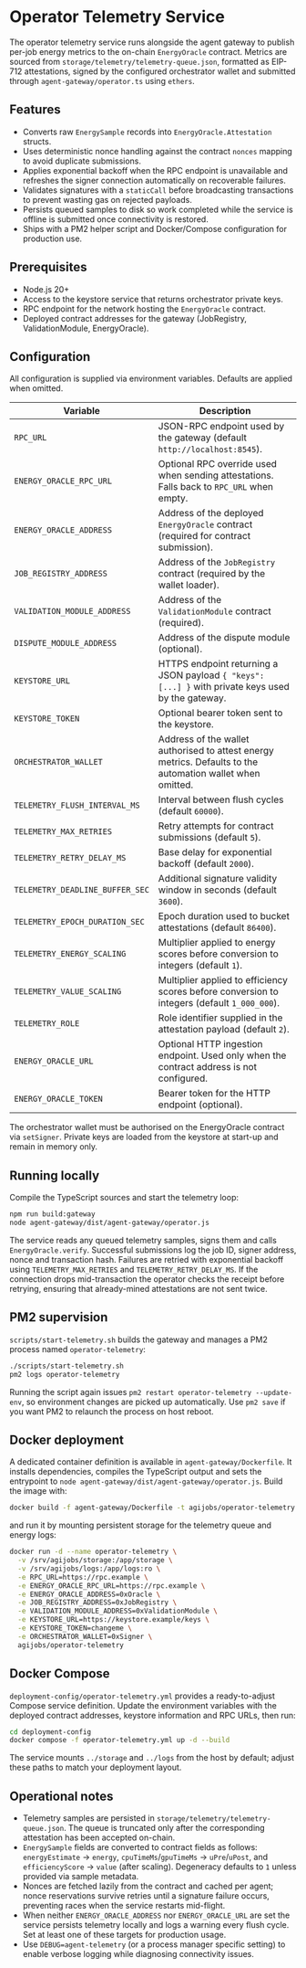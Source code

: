 # Operator Telemetry Service

The operator telemetry service runs alongside the agent gateway to publish
per-job energy metrics to the on-chain `EnergyOracle` contract. Metrics are
sourced from `storage/telemetry/telemetry-queue.json`, formatted as EIP-712
attestations, signed by the configured orchestrator wallet and submitted
through `agent-gateway/operator.ts` using `ethers`.

## Features

- Converts raw `EnergySample` records into `EnergyOracle.Attestation` structs.
- Uses deterministic nonce handling against the contract `nonces` mapping to
  avoid duplicate submissions.
- Applies exponential backoff when the RPC endpoint is unavailable and refreshes
  the signer connection automatically on recoverable failures.
- Validates signatures with a `staticCall` before broadcasting transactions to
  prevent wasting gas on rejected payloads.
- Persists queued samples to disk so work completed while the service is
  offline is submitted once connectivity is restored.
- Ships with a PM2 helper script and Docker/Compose configuration for
  production use.

## Prerequisites

- Node.js 20+
- Access to the keystore service that returns orchestrator private keys.
- RPC endpoint for the network hosting the `EnergyOracle` contract.
- Deployed contract addresses for the gateway (JobRegistry, ValidationModule,
  EnergyOracle).

## Configuration

All configuration is supplied via environment variables. Defaults are applied
when omitted.

| Variable | Description |
| --- | --- |
| `RPC_URL` | JSON-RPC endpoint used by the gateway (default `http://localhost:8545`). |
| `ENERGY_ORACLE_RPC_URL` | Optional RPC override used when sending attestations. Falls back to `RPC_URL` when empty. |
| `ENERGY_ORACLE_ADDRESS` | Address of the deployed `EnergyOracle` contract (required for contract submission). |
| `JOB_REGISTRY_ADDRESS` | Address of the `JobRegistry` contract (required by the wallet loader). |
| `VALIDATION_MODULE_ADDRESS` | Address of the `ValidationModule` contract (required). |
| `DISPUTE_MODULE_ADDRESS` | Address of the dispute module (optional). |
| `KEYSTORE_URL` | HTTPS endpoint returning a JSON payload `{ "keys": [...] }` with private keys used by the gateway. |
| `KEYSTORE_TOKEN` | Optional bearer token sent to the keystore. |
| `ORCHESTRATOR_WALLET` | Address of the wallet authorised to attest energy metrics. Defaults to the automation wallet when omitted. |
| `TELEMETRY_FLUSH_INTERVAL_MS` | Interval between flush cycles (default `60000`). |
| `TELEMETRY_MAX_RETRIES` | Retry attempts for contract submissions (default `5`). |
| `TELEMETRY_RETRY_DELAY_MS` | Base delay for exponential backoff (default `2000`). |
| `TELEMETRY_DEADLINE_BUFFER_SEC` | Additional signature validity window in seconds (default `3600`). |
| `TELEMETRY_EPOCH_DURATION_SEC` | Epoch duration used to bucket attestations (default `86400`). |
| `TELEMETRY_ENERGY_SCALING` | Multiplier applied to energy scores before conversion to integers (default `1`). |
| `TELEMETRY_VALUE_SCALING` | Multiplier applied to efficiency scores before conversion to integers (default `1_000_000`). |
| `TELEMETRY_ROLE` | Role identifier supplied in the attestation payload (default `2`). |
| `ENERGY_ORACLE_URL` | Optional HTTP ingestion endpoint. Used only when the contract address is not configured. |
| `ENERGY_ORACLE_TOKEN` | Bearer token for the HTTP endpoint (optional). |

The orchestrator wallet must be authorised on the EnergyOracle contract via
`setSigner`. Private keys are loaded from the keystore at start-up and remain in
memory only.

## Running locally

Compile the TypeScript sources and start the telemetry loop:

```bash
npm run build:gateway
node agent-gateway/dist/agent-gateway/operator.js
```

The service reads any queued telemetry samples, signs them and calls
`EnergyOracle.verify`. Successful submissions log the job ID, signer address,
nonce and transaction hash. Failures are retried with exponential backoff using
`TELEMETRY_MAX_RETRIES` and `TELEMETRY_RETRY_DELAY_MS`. If the connection drops
mid-transaction the operator checks the receipt before retrying, ensuring that
already-mined attestations are not sent twice.

## PM2 supervision

`scripts/start-telemetry.sh` builds the gateway and manages a PM2 process named
`operator-telemetry`:

```bash
./scripts/start-telemetry.sh
pm2 logs operator-telemetry
```

Running the script again issues `pm2 restart operator-telemetry --update-env`,
so environment changes are picked up automatically. Use `pm2 save` if you want
PM2 to relaunch the process on host reboot.

## Docker deployment

A dedicated container definition is available in `agent-gateway/Dockerfile`. It
installs dependencies, compiles the TypeScript output and sets the entrypoint to
`node agent-gateway/dist/agent-gateway/operator.js`. Build the image with:

```bash
docker build -f agent-gateway/Dockerfile -t agijobs/operator-telemetry .
```

and run it by mounting persistent storage for the telemetry queue and energy
logs:

```bash
docker run -d --name operator-telemetry \
  -v /srv/agijobs/storage:/app/storage \
  -v /srv/agijobs/logs:/app/logs:ro \
  -e RPC_URL=https://rpc.example \
  -e ENERGY_ORACLE_RPC_URL=https://rpc.example \
  -e ENERGY_ORACLE_ADDRESS=0xOracle \
  -e JOB_REGISTRY_ADDRESS=0xJobRegistry \
  -e VALIDATION_MODULE_ADDRESS=0xValidationModule \
  -e KEYSTORE_URL=https://keystore.example/keys \
  -e KEYSTORE_TOKEN=changeme \
  -e ORCHESTRATOR_WALLET=0xSigner \
  agijobs/operator-telemetry
```

## Docker Compose

`deployment-config/operator-telemetry.yml` provides a ready-to-adjust Compose
service definition. Update the environment variables with the deployed contract
addresses, keystore information and RPC URLs, then run:

```bash
cd deployment-config
docker compose -f operator-telemetry.yml up -d --build
```

The service mounts `../storage` and `../logs` from the host by default; adjust
these paths to match your deployment layout.

## Operational notes

- Telemetry samples are persisted in `storage/telemetry/telemetry-queue.json`.
  The queue is truncated only after the corresponding attestation has been
  accepted on-chain.
- `EnergySample` fields are converted to contract fields as follows:
  `energyEstimate` → `energy`, `cpuTimeMs`/`gpuTimeMs` → `uPre`/`uPost`, and
  `efficiencyScore` → `value` (after scaling). Degeneracy defaults to `1` unless
  provided via sample metadata.
- Nonces are fetched lazily from the contract and cached per agent; nonce
  reservations survive retries until a signature failure occurs, preventing
  races when the service restarts mid-flight.
- When neither `ENERGY_ORACLE_ADDRESS` nor `ENERGY_ORACLE_URL` are set the
  service persists telemetry locally and logs a warning every flush cycle. Set
  at least one of these targets for production usage.
- Use `DEBUG=agent-telemetry` (or a process manager specific setting) to enable
  verbose logging while diagnosing connectivity issues.
